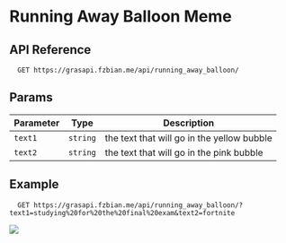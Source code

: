 # Running Away Balloon Meme

## API Reference

```http
  GET https://grasapi.fzbian.me/api/running_away_balloon/
```

## Params

|Parameter|Type|Description|
|---|---|---|
|`text1`|`string`|the text that will go in the yellow bubble|
|`text2`|`string`|the text that will go in the pink bubble|

## Example
```http
  GET https://grasapi.fzbian.me/api/running_away_balloon/?text1=studying%20for%20the%20final%20exam&text2=fortnite
```
![](https://grasapi.fzbian.me/api/running_away_balloon/?text1=studying%20for%20the%20final%20exam&text2=fortnite)